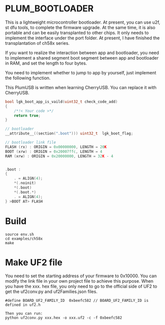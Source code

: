 # PLUM_BOOTLOADER
This is a lightweight microcontroller bootloader. At present, you can use u2f, st dfu tools, to complete the firmware upgrade. At the same time, it is also portable and can be easily transplanted to other chips. It only needs to implement the interface under the port folder. At present, I have finished the transplantation of ch58x series.

If you want to realize the interaction between app and bootloader, you need to implement a shared segment boot segment between app and bootloader in RAM, and set the length to four bytes.

You need to implement whether to jump to app by yourself, just implement the following function.

This PlumUSB is written when learning CherryUSB. You can replace it with CherryUSB.
```c
bool lgk_boot_app_is_vaild(uint32_t check_code_add)
{
    /*!< Your code >*/
    return true;
}
```

```c
// bootloader
__attribute__((section(".boot"))) uint32_t  lgk_boot_flag;

// bootloader link file
FLASH (rx) : ORIGIN = 0x00000000, LENGTH = 20K
BOOT (xrw) : ORIGIN = 0x20007ffc, LENGTH = 4
RAM (xrw) : ORIGIN = 0x20000000, LENGTH = 32K - 4


.boot :
{
    . = ALIGN(4);
    *(.noinit)
    *(.boot)
    *(.boot.*)
    . = ALIGN(4);
} >BOOT AT> FLASH
```

# Build
```
source env.sh
cd examples/ch58x
make
```

# Make UF2 file
You need to set the starting address of your firmware to 0x10000. You can modify the link file in your own project file to achieve this purpose.
When you have the xxx. hex file, you only need to go to the official side of UF2 to get the uf2conv.py and uf2Families.json files.
```
#define BOARD_UF2_FAMILY_ID  0xbeefc582 // BOARD_UF2_FAMILY_ID is defined in uf2.h

Then you can run:
python uf2conv.py xxx.hex -o xxx.uf2 -c -f 0xbeefc582
```